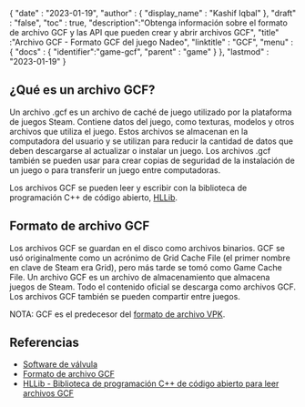 {
  "date" : "2023-01-19",
  "author" : {
    "display_name" : "Kashif Iqbal"
},
  "draft" : "false",
  "toc" : true,
  "description":"Obtenga información sobre el formato de archivo GCF y las API que pueden crear y abrir archivos GCF",
  "title" :"Archivo GCF - Formato GCF del juego Nadeo",
  "linktitle" : "GCF",
  "menu" : {
    "docs" : {
      "identifier":"game-gcf",
      "parent" : "game"
}
},
  "lastmod" : "2023-01-19"
}

## ¿Qué es un archivo GCF?

Un archivo .gcf es un archivo de caché de juego utilizado por la plataforma de juegos Steam. Contiene datos del juego, como texturas, modelos y otros archivos que utiliza el juego. Estos archivos se almacenan en la computadora del usuario y se utilizan para reducir la cantidad de datos que deben descargarse al actualizar o instalar un juego. Los archivos .gcf también se pueden usar para crear copias de seguridad de la instalación de un juego o para transferir un juego entre computadoras.

Los archivos GCF se pueden leer y escribir con la biblioteca de programación C++ de código abierto, [HLLib](https://developer.valvesoftware.com/wiki/HLLib).

## Formato de archivo GCF

Los archivos GCF se guardan en el disco como archivos binarios. GCF se usó originalmente como un acrónimo de Grid Cache File (el primer nombre en clave de Steam era Grid), pero más tarde se tomó como Game Cache File. Un archivo GCF es un archivo de almacenamiento que almacena juegos de Steam. Todo el contenido oficial se descarga como archivos GCF. Los archivos GCF también se pueden compartir entre juegos.

NOTA: GCF es el predecesor del [formato de archivo VPK](/es/game/vpk/).
## Referencias

* [Software de válvula](https://www.valvesoftware.com/en/)
* [Formato de archivo GCF](https://developer.valvesoftware.com/wiki/GCF)
* [HLLib - Biblioteca de programación C++ de código abierto para leer archivos GCF](https://developer.valvesoftware.com/wiki/HLLib)

